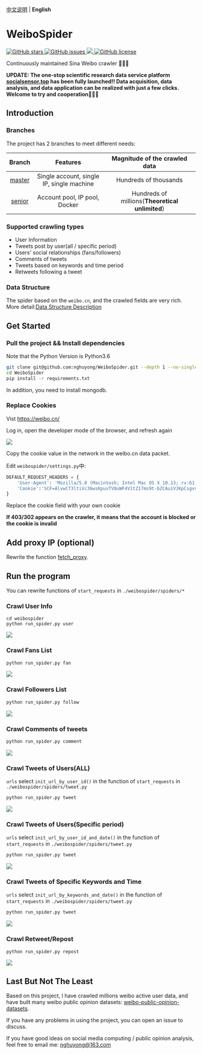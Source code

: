 [中文说明](./README.md) | **English**

# WeiboSpider
<a href="https://github.com/nghuyong/WeiboSpider/stargazers">
    <img src="https://img.shields.io/github/stars/nghuyong/WeiboSpider.svg?colorA=orange&colorB=orange&logo=github"
         alt="GitHub stars">
  </a>
  <a href="https://github.com/nghuyong/WeiboSpider/issues">
        <img src="https://img.shields.io/github/issues/nghuyong/WeiboSpider.svg"
             alt="GitHub issues">
  </a>
  <a href="https://github.com/nghuyong/WeiboSpider/">
        <img src="https://img.shields.io/github/last-commit/nghuyong/WeiboSpider.svg">
  </a>
  <a href="https://github.com/nghuyong/WeiboSpider/blob/master/LICENSE">
        <img src="https://img.shields.io/github/license/nghuyong/WeiboSpider.svg"
             alt="GitHub license">
</a>

Continuously maintained Sina Weibo crawler 🚀🚀🚀

**UPDATE: The one-stop scientific research data service platform [socialsensor.top](http://socialsensor.top/) has been fully launched!! 
Data acquisition, data analysis, and data application can be realized with just a few clicks. Welcome to try and cooperation👏👏👏**

## Introduction

### Branches
The project has 2 branches to meet different needs:

|Branch|Features|Magnitude of the crawled data|
|:---:|:---:|:---:|
|[master](https://github.com/nghuyong/WeiboSpider/tree/master)|Single account, single IP, single machine|Hundreds of thousands|
|[senior](https://github.com/nghuyong/WeiboSpider/tree/senior)|Account pool, IP pool, Docker|Hundreds of millions(**Theoretical unlimited**)|

### Supported crawling types
- User Information
- Tweets post by user(all / specific period)
- Users' social relationships (fans/followers)
- Comments of tweets
- Tweets based on keywords and time period
- Retweets following a tweet

### Data Structure
The spider based on the `weibo.cn`, and the crawled fields are very rich. More detail:[Data Structure Description](./.github/data_stracture.md)

## Get Started

### Pull the project && Install dependencies
Note that the Python Version is Python3.6
```bash
git clone git@github.com:nghuyong/WeiboSpider.git --depth 1 --no-single-branch
cd WeiboSpider
pip install -r requirements.txt
```
In addition, you need to install mongodb.

### Replace Cookies
Vist https://weibo.cn/

Log in, open the developer mode of the browser, and refresh again

![](./.github/images/cookie_from_chrome.png)

Copy the cookie value in the network in the weibo.cn data packet.

Edit `weibospider/settings.py`中:
```python
DEFAULT_REQUEST_HEADERS = {
    'User-Agent': 'Mozilla/5.0 (Macintosh; Intel Mac OS X 10.13; rv:61.0) Gecko/20100101 Firefox/61.0',
    'Cookie':'SCF=AlvwCT3ltiVc36wsKpuvTV8uWF4V1tZ17ms9t-bZCAuiVJKpCsgvvmSdylNE6_4GbqwA_MWvxNgoc0Ks-qbZStc.; OUTFOX_SEARCH_USER_ID_NCOO=1258151803.428431; SUB=_2A25zjTjHDeRhGeBN6VUX9SvEzT-IHXVQjliPrDV6PUJbkdANLUvskW1NRJ24IEPNKfRaplNknl957NryzKEwBmhJ; SUHB=0ftpSdul-YZaMk; _T_WM=76982927613'
}
```
Replace the cookie field with your own cookie

**If 403/302 appears on the crawler, it means that the account is blocked or the cookie is invalid**

## Add proxy IP (optional)
Rewrite the function [fetch_proxy](./weibospider/middlewares.py#6L).

## Run the program

You can rewrite functions of `start_requests` in `./weibospider/spiders/*`

### Crawl User Info

```
cd weibospider
python run_spider.py user
```
![](./.github/images/user-spider.png)

### Crawl Fans List
```bash
python run_spider.py fan
```
![](./.github/images/fan-spider.png)


### Crawl Followers List
```bash
python run_spider.py follow
```
![](./.github/images/follow-spider.png)

### Crawl Comments of tweets
```bash
python run_spider.py comment
```
![](./.github/images/comment-spider.png)

### Crawl Tweets of Users(ALL)
`urls` select `init_url_by_user_id()` in the function of `start_requests` in `./weibospider/spiders/tweet.py`
```bash
python run_spider.py tweet
```
![](./.github/images/tweet-user-spider.png)

### Crawl Tweets of Users(Specific period)
`urls` select `init_url_by_user_id_and_date()` in the function of `start_requests` in `./weibospider/spiders/tweet.py`
```bash
python run_spider.py tweet
```
![](./.github/images/tweet-user-date.png)

### Crawl Tweets of Specific Keywords and Time
`urls` select `init_url_by_keywords_and_date()` in the function of `start_requests` in `./weibospider/spiders/tweet.py`
```bash
python run_spider.py tweet
```
![](./.github/images/tweet-keyword-spider.png)

### Crawl Retweet/Repost

```
python run_spider.py repost
```

![](./.github/images/repost-spider.png)


## Last But Not The Least
Based on this project, I have crawled millions weibo active user data, and have built many weibo public opinion datasets: [weibo-public-opinion-datasets](https://github.com/nghuyong/weibo-public-opinion-datasets).

If you have any problems in using the project, you can open an issue to discuss.

If you have good ideas on social media computing / public opinion analysis, feel free to email me: nghuyong@163.com
